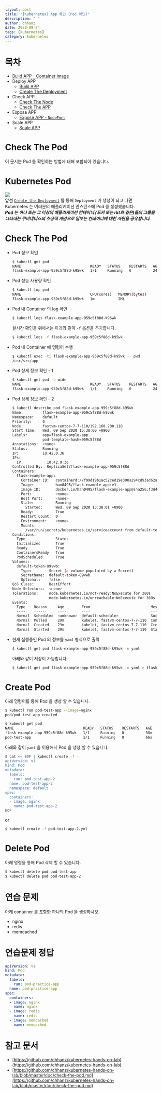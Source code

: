 ```yaml
---
layout: post
title: "[Kubernetes] App 확인 (Pod 확인)"
description: " "
author: chhanz
date: 2020-09-24
tags: [kubernetes]
category: kubernetes
---
```

# 목차
+ [Build APP - Container image](/container/2020/09/21/buildah/)   
+ Deploy APP
    + [Build APP](/container/2020/09/22/podman-build-flask-example-app/)   
    + [Create The Deployment](/kubernetes/2020/09/23/create-deployment/)   
+ Check APP
    + [Check The Node](/kubernetes/2020/09/24/check-the-node/)   
    + [Check The APP](/kubernetes/2020/09/24/check-the-app/)   
+ Expose APP   
    + [Expose APP - `NodePort`](/kubernetes/2020/09/25/expose-app/)   
+ Scale APP   
    + [Scale APP](/kubernetes/2020/09/27/scale-app/)   
   
# Check The Pod
이 문서는 Pod 를 확인하는 방법에 대해 포함되어 있습니다.   
   
# Kubernetes Pod
![](https://d33wubrfki0l68.cloudfront.net/fe03f68d8ede9815184852ca2a4fd30325e5d15a/98064/docs/tutorials/kubernetes-basics/public/images/module_03_pods.svg)   
앞선 [`Create the Deployment`](/kubernetes/2020/09/23/create-deployment/) 를 통해 `Deployment` 가 생성이 되고 나면   
Kubernetes 는 여러분의 애플리케이션 인스턴스에 Pod 를 생성했습니다.   
***Pod 는 하나 또는 그 이상의 애플리케이션 컨테이너 (도커 또는 rkt와 같은)들의 그룹을 나타내는 쿠버네티스의 추상적 개념으로 일부는 컨테이너에 대한 자원을 공유합니다.***   
   
# Check The Pod
* Pod 정보 확인
    ```bash
    $ kubectl get pod
    NAME                                READY   STATUS    RESTARTS   AGE
    flask-example-app-959c5f88d-k95wk   1/1     Running   0          24m
    ```
* Pod 성능 사용량 확인
    ```bash
    $ kubectl top pod
    NAME                                CPU(cores)   MEMORY(bytes)
    flask-example-app-959c5f88d-k95wk   1m           2Mi
    ```
* Pod 내 Container 의 log 확인
    ```bash
    $ kubectl logs flask-example-app-959c5f88d-k95wk
    ```
    실시간 확인을 위해서는 아래와 같이 `-f` 옵션을 추가합니다.   
    ```bash
    $ kubectl logs -f flask-example-app-959c5f88d-k95wk
    ```
* Pod 내 Container 에 명령어 수행
    ```bash
    $ kubectl exec -ti flask-example-app-959c5f88d-k95wk -- pwd
    /usr/src/app
    ```
* Pod 상세 정보 확인 - 1
    ```bash
    $ kubectl get pod -o wide
    NAME                                READY   STATUS    RESTARTS   AGE   IP           NODE                    NOMINATED NODE   READINESS GATES
    flask-example-app-959c5f88d-k95wk   1/1     Running   0          24m   10.42.0.36   fastvm-centos-7-7-110   <none>           <none>
    ```
* Pod 상세 정보 확인 - 2 
    ```bash
    $ kubectl describe pod flask-example-app-959c5f88d-k95wk
    Name:         flask-example-app-959c5f88d-k95wk
    Namespace:    default
    Priority:     0
    Node:         fastvm-centos-7-7-110/192.168.200.110
    Start Time:   Wed, 09 Sep 2020 15:38:00 +0900
    Labels:       app=flask-example-app
                  pod-template-hash=959c5f88d
    Annotations:  <none>
    Status:       Running
    IP:           10.42.0.36
    IPs:
      IP:           10.42.0.36
    Controlled By:  ReplicaSet/flask-example-app-959c5f88d
    Containers:
      flask-example-app:
        Container ID:   containerd://f99d19b1ac52ced19e300a294cd93ad62a97f6259cf6e426c63c545e0918a9d8
        Image:          han0495/flask-example-app:v1
        Image ID:       docker.io/han0495/flask-example-app@sha256:f3d45e996bc86a13e1a8a363d9736e18c1501804690733b86aa02df3f59bda10
        Port:           <none>
        Host Port:      <none>
        State:          Running
          Started:      Wed, 09 Sep 2020 15:38:01 +0900
        Ready:          True
        Restart Count:  0
        Environment:    <none>
        Mounts:
          /var/run/secrets/kubernetes.io/serviceaccount from default-token-89vwb (ro)
    Conditions:
      Type              Status
      Initialized       True
      Ready             True
      ContainersReady   True
      PodScheduled      True
    Volumes:
      default-token-89vwb:
        Type:        Secret (a volume populated by a Secret)
        SecretName:  default-token-89vwb
        Optional:    false
    QoS Class:       BestEffort
    Node-Selectors:  <none>
    Tolerations:     node.kubernetes.io/not-ready:NoExecute for 300s
                     node.kubernetes.io/unreachable:NoExecute for 300s
    Events:
      Type    Reason     Age        From                            Message
      ----    ------     ----       ----                            -------
      Normal  Scheduled  <unknown>  default-scheduler               Successfully assigned default/flask-example-app-959c5f88d-k95wk to fastvm-centos-7-7-110
      Normal  Pulled     29m        kubelet, fastvm-centos-7-7-110  Container image "han0495/flask-example-app:v1" already present on machine
      Normal  Created    29m        kubelet, fastvm-centos-7-7-110  Created container flask-example-app
      Normal  Started    29m        kubelet, fastvm-centos-7-7-110  Started container flask-example-app
    ```
* 현재 실행중인 Pod 의 정보를 `yaml` 형식으로 출력
    ```bash
    $ kubectl get pod flask-example-app-959c5f88d-k95wk -o yaml 
    ```
    아래와 같이 저장이 가능합니다.   
    ```bash
    $ kubectl get pod flask-example-app-959c5f88d-k95wk -o yaml > flask-example-app.yml
    ```
   
# Create Pod
아래 명령어를 통해 Pod 을 생성 할 수 있습니다.   
```bash
$ kubectl run pod-test-app --image=nginx
pod/pod-test-app created

$ kubectl get pod
NAME                                READY   STATUS    RESTARTS   AGE
flask-example-app-959c5f88d-k95wk   1/1     Running   0          38m
pod-test-app                        1/1     Running   0          66s    <<
```
   
아래와 같이 `yaml` 을 이용해서 Pod 을 생성 할 수 있습니다.   
```bash
$ cat << EOF | kubectl create -f -
apiVersion: v1
kind: Pod
metadata:
  labels:
    run: pod-test-app-2
  name: pod-test-app-2
  namespace: default
spec:
  containers:
  - image: nginx
    name: pod-test-app-2
EOF
```
or
```bash
$ kubectl create -f pod-test-app-2.yml
```
   
# Delete Pod
아래 명령을 통해 Pod 삭제 할 수 있습니다.   
```bash
$ kubectl delete pod pod-test-app
$ kubectl delete pod pod-test-app-2
```
   
# 연습 문제
아래 container 를 포함한 하나의 Pod 을 생성하시오.   
- nginx
- redis
- memcached
   
# 연습문제 정답
```yaml
apiVersion: v1
kind: Pod
metadata:
  labels:
    run: pod-practice-app
  name: pod-practice-app
spec:
  containers:
  - image: nginx
    name: nginx
  - image: redis
    name: redis
  - image: memcached
    name: memcached
```
  
# 참고 문서
* [https://github.com/chhanz/kubernetes-hands-on-lab](https://github.com/chhanz/kubernetes-hands-on-lab)   
* [https://github.com/chhanz/kubernetes-hands-on-lab/blob/master/doc/check-the-pod.md](https://github.com/chhanz/kubernetes-hands-on-lab/blob/master/doc/check-the-pod.md)   
